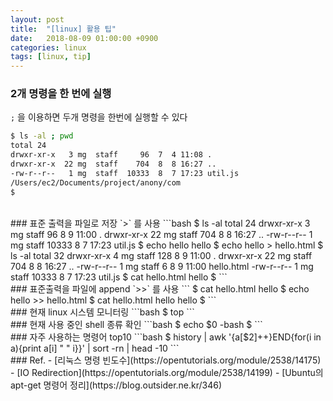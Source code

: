 ```yaml
---
layout: post
title:  "[linux] 활용 팁"
date:   2018-08-09 01:00:00 +0900
categories: linux
tags: [linux, tip]
---
```

### 2개 명령을 한 번에 실행
`;` 을 이용하면 두개 명령을 한번에 실행할 수 있다
```bash
$ ls -al ; pwd
total 24
drwxr-xr-x   3 mg  staff     96  7  4 11:08 .
drwxr-xr-x  22 mg  staff    704  8  8 16:27 ..
-rw-r--r--   1 mg  staff  10333  8  7 17:23 util.js
/Users/ec2/Documents/project/anony/com
$ 
```

<br>
### 표준 출력을 파일로 저장
`>` 를 사용
```bash
$ ls -al
total 24
drwxr-xr-x   3 mg  staff     96  8  9 11:00 .
drwxr-xr-x  22 mg  staff    704  8  8 16:27 ..
-rw-r--r--   1 mg  staff  10333  8  7 17:23 util.js
$ echo hello
hello
$ echo hello > hello.html
$ ls -al
total 32
drwxr-xr-x   4 mg  staff    128  8  9 11:00 .
drwxr-xr-x  22 mg  staff    704  8  8 16:27 ..
-rw-r--r--   1 mg  staff      6  8  9 11:00 hello.html
-rw-r--r--   1 mg  staff  10333  8  7 17:23 util.js
$ cat hello.html
hello
$ 
```

<br>
### 표준출력을 파일에 append
`>>` 를 사용
```
$ cat hello.html
hello
$ echo hello >> hello.html
$ cat hello.html
hello
hello
$ 
```

<br>
### 현재 linux 시스템 모니터링
```bash
$ top
```


<br>
### 현재 사용 중인 shell 종류 확인
```bash
$ echo $0
-bash
$
```

<br>
### 자주 사용하는 명령어 top10
```bash
$ history | awk '{a[$2]++}END{for(i in a){print a[i] " " i}}' | sort -rn | head -10
```


<br>
### Ref.
- [리눅스 명령 빈도수](https://opentutorials.org/module/2538/14175)
- [IO Redirection](https://opentutorials.org/module/2538/14199)
- [Ubuntu의 apt-get 명령어 정리](https://blog.outsider.ne.kr/346)

